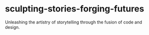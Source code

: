 # sculpting-stories-forging-futures
Unleashing the artistry of storytelling through the fusion of code and design.
